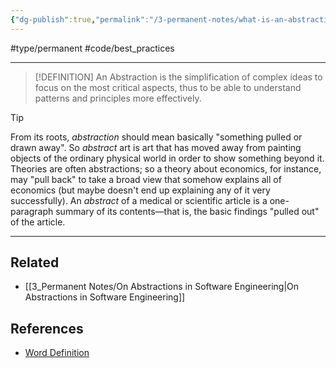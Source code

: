 ```yaml
---
{"dg-publish":true,"permalink":"/3-permanent-notes/what-is-an-abstraction/"}
---
```


#type/permanent #code/best_practices 

---
> [!DEFINITION]
> An Abstraction is the simplification of complex ideas to focus on the most critical aspects, thus to be able to understand patterns and principles more effectively.

> [!Tip]
>  From its roots, _abstraction_ should mean basically "something pulled or drawn away". So _abstract_ art is art that has moved away from painting objects of the ordinary physical world in order to show something beyond it. Theories are often abstractions; so a theory about economics, for instance, may "pull back" to take a broad view that somehow explains all of economics (but maybe doesn't end up explaining any of it very successfully). An _abstract_ of a medical or scientific article is a one-paragraph summary of its contents—that is, the basic findings "pulled out" of the article.

---
## Related
- [[3_Permanent Notes/On Abstractions in Software Engineering\|On Abstractions in Software Engineering]]
## References
- [Word Definition](https://www.merriam-webster.com/dictionary/abstraction)